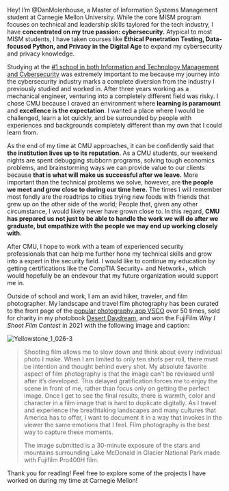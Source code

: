 Hey! I’m @DanMolenhouse, a Master of Information Systems Management student at Carnegie Mellon University. While the core MISM program focuses on technical and leadership skills taylored for the tech industry, I have **concentrated on my true passion: cybersecurity.** Atypical to most MISM students, I have taken courses like **Ethical Penetration Testing, Data-focused Python, and Privacy in the Digital Age** to expand my cybersecurity and privacy knowledge.

Studying at the [#1 school in both Information and Technology Management and Cybersecurity](https://www.heinz.cmu.edu/about/rankings) was extremely important to me because my journey into the cybersecurity industry marks a complete diversion from the industry I previously studied and worked in. After three years working as a mechanical engineer, venturing into a completely different field was risky. I chose CMU because I craved an environment where **learning is paramount** and **excellence is the expectation**. I wanted a place where I would be challenged, learn a lot quickly, and be surrounded by people with experiences and backgrounds completely different than my own that I could learn from.

As the end of my time at CMU approaches, it can be confidently said that **the institution lives up to its reputation.** As a CMU students, our weekend nights are spent debugging stubborn programs, solving tough economics problems, and brainstorming ways we can provide value to our clients because **that is what will make us successful after we leave.** More important than the technical problems we solve, however, are **the people we meet and grow close to during our time here.** The times I will remember most fondly are the roadtrips to cities trying new foods with friends that grew up on the other side of the world; People that, given any other circumstance, I would likely never have grown close to. In this regard, **CMU has prepared us not just to be able to handle the work we will do after we graduate, but empathize with the people we may end up working closely with.**

After CMU, I hope to work with a team of experienced security professionals that can help me further hone my technical skills and grow into a expert in the security field. I would like to continue my education by getting certifications like the CompTIA Security+ and Network+, which would hopefully be an endevour that my future organization would support me in.

Outside of school and work, I am an avid hiker, traveler, and film photographer. My landscape and travel film photography has been curated to the front page of the [popular photography app VSCO](https://vsco.co/danmolenhouse/gallery) over 50 times, sold for charity in my photobook [Desert Daydream](https://www.magcloud.com/browse/issue/1772854), and won the FujiFilm *Why I Shoot Film Contest* in 2021 with the following image and caption:

![Yellowstone_1_026-3](https://user-images.githubusercontent.com/114946651/199166270-925fd1a8-6ec8-4c33-8220-da537800f3ed.jpg)


>Shooting film allows me to slow down and think about every individual photo I make. When I am limited to only ten shots per roll, there must be intention and thought behind every shot.
>My absolute favorite aspect of film photography is that the image can’t be reviewed until after it’s developed. This delayed gratification forces me to enjoy the scene in front of me, rather than focus only on getting the perfect image. Once I get to see the final results, there is warmth, color and character in a film image that is hard to duplicate digitally. As I travel and experience the breathtaking landscapes and many cultures that America has to offer, I want to document it in a way that invokes in the viewer the same emotions that I feel. Film photography is the best way to capture these moments.
>
>The image submitted is a 30-minute exposure of the stars and mountains surrounding Lake McDonald in Glacier National Park made with Fujifilm Pro400H film.

Thank you for reading! Feel free to explore some of the projects I have worked on during my time at Carnegie Mellon!

<!---
DanMolenhouse/DanMolenhouse is a ✨ special ✨ repository because its `README.md` (this file) appears on your GitHub profile.
You can click the Preview link to take a look at your changes.
--->
